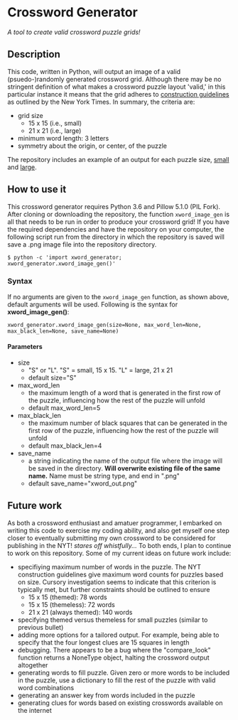 # Crossword Generator
_A tool to create valid crossword puzzle grids!_

## Description
This code, written in Python, will output an image of a valid (psuedo-)randomly generated crossword grid. Although there may be no stringent definition of what makes a crossword puzzle layout 'valid,' in this particular instance it means that the grid adheres to [construction guidelines](https://www.nytimes.com/crosswords/submissions) as outlined by the New York Times. In summary, the criteria are:
* grid size
  - 15 x 15 (i.e., small)
  - 21 x 21 (i.e., large)
* minimum word length: 3 letters
* symmetry about the origin, or center, of the puzzle

The repository includes an example of an output for each puzzle size, [small](xword_example_small.png) and [large](xword_example_large.png).

## How to use it
This crossword generator requires Python 3.6 and Pillow 5.1.0 (PIL Fork). 
After cloning or downloading the repository, the function `xword_image_gen` is all that needs to be run in order to produce your crossword grid!
If you have the required dependencies and have the repository on your computer, the following script run from the directory in which the repository is saved will save a .png image file into the repository directory. 
```
$ python -c 'import xword_generator; xword_generator.xword_image_gen()'
```
### Syntax
If no arguments are given to the `xword_image_gen` function, as shown above, default arguments will be used. Following is the syntax for **xword_image_gen()**:
```
xword_generator.xword_image_gen(size=None, max_word_len=None, max_black_len=None, save_name=None)
```
#### Parameters
* size
  - "S" or "L". "S" = small, 15 x 15. "L" = large, 21 x 21
  - default size="S"
* max\_word\_len
  - the maximum length of a word that is generated in the first row of the puzzle, influencing how the rest of the puzzle will unfold
  - default max\_word\_len=5
* max\_black\_len
  - the maximum number of black squares that can be generated in the first row of the puzzle, influencing how the rest of the puzzle will unfold
  - default max\_black\_len=4
* save\_name
  - a string indicating the name of the output file where the image will be saved in the directory. **Will overwrite existing file of the same name.** Name must be string type, and end in ".png"
  - default save\_name="xword\_out.png"

## Future work
As both a crossword enthusiast and amatuer programmer, I embarked on writing this code to exercise my coding ability, and also get myself one step closer to eventually submitting my own crossword to be considered for publishing in the NYT! *stares off whistfully...* To both ends, I plan to continue to work on this repository. Some of my current ideas on future work include:
* specifiying maximum number of words in the puzzle. The NYT construction guidelines give maximum word counts for puzzles based on size. Cursory investigation seems to indicate that this criterion is typically met, but further constraints should be outlined to ensure
  - 15 x 15 (themed): 78 words
  - 15 x 15 (themeless): 72 words
  - 21 x 21 (always themed): 140 words
* specifying themed versus themeless for small puzzles (similar to previous bullet)
* adding more options for a tailored output. For example, being able to specify that the four longest clues are 15 squares in length
* debugging. There appears to be a bug where the "compare\_look" function returns a NoneType object, halting the crossword output altogether
* generating words to fill puzzle. Given zero or more words to be included in the puzzle, use a dictionary to fill the rest of the puzzle with valid word combinations
* generating an answer key from words included in the puzzle
* generating clues for words based on existing crosswords available on the internet
